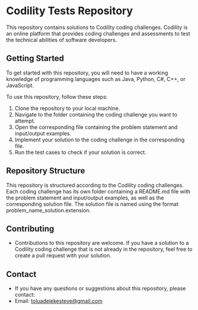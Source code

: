 # Codility Tests Repository
This repository contains solutions to Codility coding challenges. Codility is an online platform that provides coding challenges and assessments to test the technical abilities of software developers.

## Getting Started
To get started with this repository, you will need to have a working knowledge of programming languages such as Java, Python, C#, C++, or JavaScript.

To use this repository, follow these steps:

1. Clone the repository to your local machine.
2. Navigate to the folder containing the coding challenge you want to attempt.
3. Open the corresponding file containing the problem statement and input/output examples.
4. Implement your solution to the coding challenge in the corresponding file.
4. Run the test cases to check if your solution is correct.

## Repository Structure
This repository is structured according to the Codility coding challenges. Each coding challenge has its own folder containing a README.md file with the problem statement and input/output examples, as well as the corresponding solution file. The solution file is named using the format problem_name_solution.extension.

## Contributing
* Contributions to this repository are welcome. If you have a solution to a Codility coding challenge that is not already in the repository, feel free to create a pull request with your solution.

## Contact
* If you have any questions or suggestions about this repository, please contact:
* Email: toluadelekesteve@gmail.com
